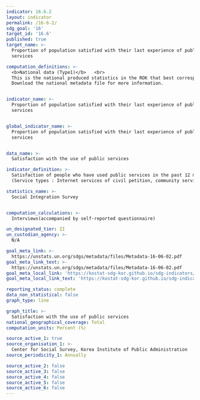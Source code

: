 ```yaml
---
indicator: 16.6.2
layout: indicator
permalink: /16-6-2/
sdg_goal: '16'
target_id: '16.6'
published: true
target_name: >-
  Proportion of population satisfied with their last experience of public
  services

computation_definitions: >-
  <b>National data (Type1)</b>   <br>
  This is the national produced statistics in the ROK that best corresponds to the definition of UN SDGs indicators. <br>
  Download the national metadata file for more information.


indicator_name: >-
  Proportion of population satisfied with their last experience of public
  services


global_indicator_name: >-
  Proportion of population satisfied with their last experience of public
  services


data_name: >-
  Satisfaction with the use of public services

indicator_definition: >-
  Satisfaction of people who have used public services in the past 12 months, measured in a five-point scale(1=Not satisfied at all, 2=Hardly satisfied, 3=Moderate, 4=Somewhat satisfied, 5=Very satisfied).  <br>
  (Service types : Internet services of civil petition, community service centers, health, tax, fire, education, license/permit, police, participatory budget, public hearings)

statistics_name: >-
  Social Integration Survey 


computation_calculations: >-
  Interviews(accompanied by self-reported questionnaire) 

un_designated_tier: II
un_custodian_agency: >-
  N/A

goal_meta_link: >-
  https://unstats.un.org/sdgs/metadata/files/Metadata-16-06-02.pdf   
goal_meta_link_text: >-
  https://unstats.un.org/sdgs/metadata/files/Metadata-16-06-02.pdf   
goal_meta_local_link: 'https://kostat-sdg-kor.github.io/sdg-indicators/public/data/Metadata-16-06-02_ENG.pdf'
goal_meta_local_link_text: 'https://kostat-sdg-kor.github.io/sdg-indicators/public/data/Metadata-16-06-02_ENG.pdf'

reporting_status: complete
data_non_statistical: false
graph_type: line

graph_title: >-
  Satisfaction with the use of public services
national_geographical_coverage: Total
computation_units: Percent (%)

source_active_1: true
source_organisation_1: >-
  Center for Social Survey, Korea Institute of Public Administration
source_periodicity_1: Annually 

source_active_2: false
source_active_3: false
source_active_4: false
source_active_5: false
source_active_6: false
---
```



